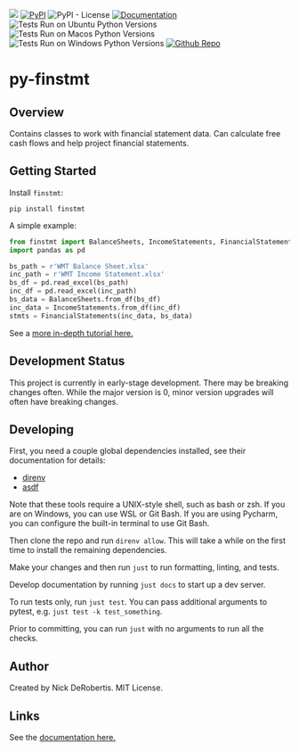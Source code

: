

[![](https://codecov.io/gh/nickderobertis/py-finstmt/branch/master/graph/badge.svg)](https://codecov.io/gh/nickderobertis/py-finstmt)
[![PyPI](https://img.shields.io/pypi/v/finstmt)](https://pypi.org/project/finstmt/)
![PyPI - License](https://img.shields.io/pypi/l/finstmt)
[![Documentation](https://img.shields.io/badge/documentation-pass-green)](https://nickderobertis.github.io/py-finstmt/)
![Tests Run on Ubuntu Python Versions](https://img.shields.io/badge/Tests%20Ubuntu%2FPython-3.7%20%7C%203.8%20%7C%203.9%20%7C%203.10-blue)
![Tests Run on Macos Python Versions](https://img.shields.io/badge/Tests%20Macos%2FPython-3.7%20%7C%203.8%20%7C%203.9%20%7C%203.10-blue)
![Tests Run on Windows Python Versions](https://img.shields.io/badge/Tests%20Windows%2FPython-3.7%20%7C%203.8%20%7C%203.9%20%7C%203.10-blue)
[![Github Repo](https://img.shields.io/badge/repo-github-informational)](https://github.com/nickderobertis/py-finstmt/)


#  py-finstmt

## Overview

Contains classes to work with financial statement data. Can calculate free cash flows and help project financial statements.

## Getting Started

Install `finstmt`:

```
pip install finstmt
```

A simple example:

```python
from finstmt import BalanceSheets, IncomeStatements, FinancialStatements
import pandas as pd

bs_path = r'WMT Balance Sheet.xlsx'
inc_path = r'WMT Income Statement.xlsx'
bs_df = pd.read_excel(bs_path)
inc_df = pd.read_excel(inc_path)
bs_data = BalanceSheets.from_df(bs_df)
inc_data = IncomeStatements.from_df(inc_df)
stmts = FinancialStatements(inc_data, bs_data)
```

See a
[more in-depth tutorial here.](
https://nickderobertis.github.io/py-finstmt/tutorial.html
)

## Development Status

This project is currently in early-stage development. There may be
breaking changes often. While the major version is 0, minor version
upgrades will often have breaking changes.

## Developing

First, you need a couple global dependencies installed, see their documentation for details:
- [direnv](https://direnv.net/docs/installation.html)
- [asdf](https://asdf-vm.com/guide/getting-started.html)

Note that these tools require a UNIX-style shell, such as bash or zsh. If
you are on Windows, you can use WSL or Git Bash. If you are using Pycharm,
you can configure the built-in terminal to use Git Bash.

Then clone the repo and run `direnv allow`. This will take a while on the first time
to install the remaining dependencies.

Make your changes and then run `just` to run formatting,
linting, and tests.

Develop documentation by running `just docs` to start up a dev server.

To run tests only, run `just test`. You can pass additional arguments to pytest,
e.g. `just test -k test_something`.

Prior to committing, you can run `just` with no arguments to run all the checks.

## Author

Created by Nick DeRobertis. MIT License.

## Links

See the
[documentation here.](
https://nickderobertis.github.io/py-finstmt/
)
